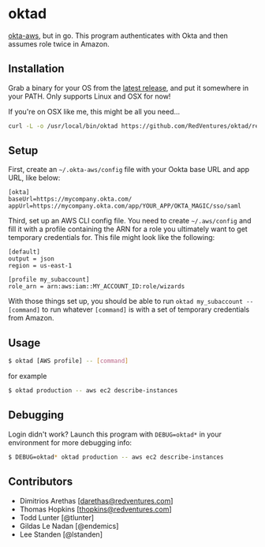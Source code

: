 # oktad

[okta-aws](https://github.com/RedVentures/okta-aws), but in go. This program authenticates with Okta and then assumes role twice in Amazon.

## Installation

Grab a binary for your OS from the [latest release](https://github.com/RedVentures/oktad/releases/latest), and put it somewhere in your PATH. Only supports Linux and OSX for now!

If you're on OSX like me, this might be all you need...

```sh
curl -L -o /usr/local/bin/oktad https://github.com/RedVentures/oktad/releases/download/`curl -v 'https://github.com/RedVentures/oktad/releases/latest' 2>&1 | grep Location | grep -E -o 'v[0-9]+\.[0-9]+\.[0-9]+'`/oktad-darwin-amd64 && chmod +x /usr/local/bin/oktad
```

## Setup

First, create an `~/.okta-aws/config` file with your Ookta base URL and app URL, like below:

```
[okta]
baseUrl=https://mycompany.okta.com/
appUrl=https://mycompany.okta.com/app/YOUR_APP/OKTA_MAGIC/sso/saml
```

Third, set up an AWS CLI config file. You need to create `~/.aws/config` and fill it with a profile containing the ARN for a role you ultimately want to get temporary credentials for. This file might look like the following:

```
[default]
output = json
region = us-east-1

[profile my_subaccount]
role_arn = arn:aws:iam::MY_ACCOUNT_ID:role/wizards
```

With those things set up, you should be able to run `oktad my_subaccount -- [command]` to run whatever `[command]` is with a set of temporary credentials from Amazon.


## Usage

```sh
$ oktad [AWS profile] -- [command]
```

for example

```sh
$ oktad production -- aws ec2 describe-instances
```

## Debugging

Login didn't work? Launch this program with `DEBUG=oktad*` in your environment for more debugging info:

```sh
$ DEBUG=oktad* oktad production -- aws ec2 describe-instances
```

## Contributors

- Dimitrios Arethas [darethas@redventures.com]
- Thomas Hopkins [thopkins@redventures.com]
- Todd Lunter [@tlunter]
- Gildas Le Nadan [@endemics]
- Lee Standen [@lstanden]
